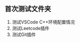 <!--
 * @Author: your name
 * @Date: 2022-06-19 22:56:54
 * @LastEditTime: 2022-06-19 23:03:24
 * @LastEditors: LegionR9000P
 * @Description: In User Settings Edit
 * @FilePath: \CPP_Learning\T_6_19\Read.md
-->
## **首次测试文件夹**
1. 测试VSCode C++环境配置情况
2. 测试Leetcode插件
3. 测试Git插件
